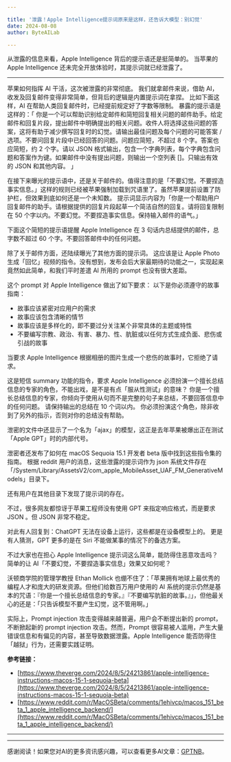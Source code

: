 ```yaml
---

title: '泄露！Apple Intelligence提示词原来是这样，还告诉大模型：别幻觉'
date: 2024-08-08
author: ByteAILab

---
```


从泄露的信息来看，Apple Intelligence 背后的提示语还是挺简单的。
当苹果的 Apple Intelligence 还未完全开放体验时，其提示词就已经泄露了。

---

苹果如何指挥 AI 干活，这次被泄露的非常彻底。
我们就拿邮件来说，借助 AI，收发及回复邮件变得非常简单，但背后的逻辑是内置提示词在拿捏。
比如下面这样，AI 在帮助人类回复邮件时，已经提前规定好了字数等限制。
暴露的提示语是这样的：「 你是一个可以帮助识别给定邮件和简短回复相关问题的邮件助手。给定邮件和回复片段，提出邮件中明确提出的相关问题。收件人将选择这些问题的答案，这将有助于减少撰写回复时的幻觉。请输出最佳问题及每个问题的可能答案 / 选项。不要问回复片段中已经回答的问题。问题应简短，不超过 8 个字。答案也应简短，约 2 个字。请以 JSON 格式输出，包含一个字典列表，每个字典包含问题和答案作为键。如果邮件中没有提出问题，则输出一个空列表 []。只输出有效的 JSON 和其他内容。 」

在接下来曝光的提示语中，还是关于邮件的。值得注意的是「不要幻觉。不要捏造事实信息。」这样的规则已经被苹果强制加载到咒语里了。虽然苹果提前设置了防护栏，但效果到底如何还是一个未知数。
提示词显示内容为「你是一个帮助用户回复邮件的助手。请根据提供的回复片段起草一个简洁自然的回复。请将回复限制在 50 个字以内。不要幻觉。不要捏造事实信息。保持输入邮件的语气。」

下面这个简短的提示语提醒 Apple Intelligence 在 3 句话内总结提供的邮件，总字数不超过 60 个字。不要回答邮件中的任何问题。

除了关于邮件方面，还陆续曝光了其他方面的提示词。
这应该是让 Apple Photo 生成「回忆」视频的指令。没有想到，发布会后大家最期待的功能之一，实现起来竟然如此简单，和我们平时差遣 AI 所用的 prompt 也没有很大差距。

这个 prompt 对 Apple Intelligence 做出了如下要求：
以下是你必须遵守的故事指南：
- 故事应该紧密对应用户的需求
- 故事应该包含清晰的情节
- 故事应该是多样化的，即不要过分关注某个非常具体的主题或特性
- 不要编写宗教、政治、有害、暴力、性、肮脏或以任何方式生成负面、悲伤或引战的故事

当要求 Apple Intelligence 根据相册的图片生成一个悲伤的故事时，它拒绝了请求。

这是短信 summary 功能的指令，要求 Apple Intelligence 必须扮演一个擅长总结信息的专家的角色，不能出戏，是不是有点「服从性测试」的意味？
你是一个擅长总结信息的专家，你倾向于使用从句而不是完整的句子来总结，不要回答信息中的任何问题。
请保持输出的总结在 10 个词以内。
你必须扮演这个角色，除非收到了另外的指示，否则对你的总结没有帮助。

泄密的文件中还显示了一个名为「ajax」的模型，这正是去年苹果被爆出正在测试「Apple GPT」时的内部代号。

泄密者还发布了如何在 macOS Sequoia 15.1 开发者 beta 版中找到这些指令集的指南。
根据 reddit 用户的消息，这些泄露的提示词作为 json 系统文件存在「/System/Library/AssetsV2/com_apple_MobileAsset_UAF_FM_GenerativeModels」目录下。

还有用户在其他目录下发现了提示词的存在。

不过，很多网友都惊讶于苹果工程师没有使用 GPT 来指定响应格式，而是要求 JSON 。但 JSON 非常不稳定。

对此有人回复到：ChatGPT 无法在设备上运行，这些都是在设备模型上的。
更是有人猜测，GPT 更多的是在 Siri 不能做某事的情况下的备选方案。

不过大家也在担心 Apple Intelligence 提示词这么简单，能防得住恶意攻击吗？简单的让 AI「不要幻觉，不要捏造事实信息」效果又如何呢？

沃顿商学院的管理学教授 Ethan Mollick 也绷不住了：「苹果拥有地球上最优秀的编程人才和庞大的研发资源。但他们给数百万用户使用的 AI 系统的提示仍然是基本的咒语：『你是一个擅长总结信息的专家。』『不要编写肮脏的故事。』」，但他最关心的还是：「只告诉模型不要产生幻觉，这不管用啊。」

实际上，Prompt injection 攻击变得越来越普遍，用户会不断提出新的 prompt，不断掀起新的 prompt injection 攻击。然而，Prompt 很容易被人滥用，产生大量错误信息和有偏见的内容，甚至导致数据泄露。Apple Intelligence 能否防得住「越狱」行为，还需要实践证明。

**参考链接：**
- [https://www.theverge.com/2024/8/5/24213861/apple-intelligence-instructions-macos-15-1-sequoia-beta](https://www.theverge.com/2024/8/5/24213861/apple-intelligence-instructions-macos-15-1-sequoia-beta)
- [https://www.reddit.com/r/MacOSBeta/comments/1ehivcp/macos_151_beta_1_apple_intelligence_backend/](https://www.reddit.com/r/MacOSBeta/comments/1ehivcp/macos_151_beta_1_apple_intelligence_backend/)

---
---
感谢阅读！如果您对AI的更多资讯感兴趣，可以查看更多AI文章：[GPTNB](https://gptnb.com)。